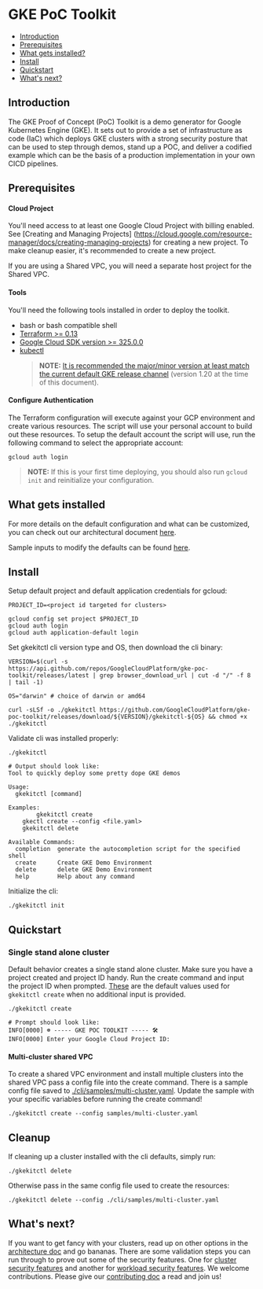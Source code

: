 # GKE PoC Toolkit

* [Introduction](#introduction)
* [Prerequisites](#prerequisites)
* [What gets installed?](#what-gets-installed)
* [Install](#install)
* [Quickstart](#quickstart)
* [What's next?](#what's-next)

## Introduction

The GKE Proof of Concept (PoC) Toolkit is a demo generator for Google Kubernetes Engine (GKE). It sets out to provide a set of infrastructure as code (IaC) which deploys GKE clusters with a strong security posture that can be used to step through demos, stand up a POC, and deliver a codified example which can be the basis of a production implementation in your own CICD pipelines.

## Prerequisites

#### Cloud Project

You'll need access to at least one Google Cloud Project with billing enabled. See [Creating and Managing Projects]
(https://cloud.google.com/resource-manager/docs/creating-managing-projects) for creating a new project. To make cleanup easier, it's recommended to create a new project. 

If you are using a Shared VPC, you will need a separate host project for the Shared VPC. 

#### Tools

You'll need the following tools installed in order to deploy the toolkit. 
* bash or bash compatible shell
* [Terraform >= 0.13](https://www.terraform.io/downloads.html)
* [Google Cloud SDK version >= 325.0.0](https://cloud.google.com/sdk/docs/downloads-versioned-archives)
* [kubectl](https://kubernetes.io/docs/tasks/tools/)
  >**NOTE:** [It is recommended the major/minor version at least match the current default GKE release channel](https://cloud.google.com/kubernetes-engine/docs/release-notes#current_versions) (version 1.20 at the time of this document).

#### Configure Authentication

The Terraform configuration will execute against your GCP environment and create various resources.  The script will use your personal account to build out these resources.  To setup the default account the script will use, run the following command to select the appropriate account:

`gcloud auth login`

>**NOTE:** If this is your first time deploying, you should also run `gcloud init` and reinitialize your configuration. 

## What gets installed

For more details on the default configuration and what can be customized, you can check out our architectural document [here](docs/architecture.md). 

Sample inputs to modify the defaults can be found [here](cli/samples/). 

## Install

Setup default project and default application credentials for gcloud:

```shell
PROJECT_ID=<project id targeted for clusters>
```
```shell
gcloud config set project $PROJECT_ID
gcloud auth login
gcloud auth application-default login
```

Set gkekitctl cli version type and OS, then download the cli binary:

```shell
VERSION=$(curl -s https://api.github.com/repos/GoogleCloudPlatform/gke-poc-toolkit/releases/latest | grep browser_download_url | cut -d "/" -f 8 | tail -1)

OS="darwin" # choice of darwin or amd64 

curl -sLSf -o ./gkekitctl https://github.com/GoogleCloudPlatform/gke-poc-toolkit/releases/download/${VERSION}/gkekitctl-${OS} && chmod +x ./gkekitctl
```

Validate cli was installed properly:
```shell
./gkekitctl
```

```shell
# Output should look like:
Tool to quickly deploy some pretty dope GKE demos

Usage:
  gkekitctl [command]

Examples:
        gkekitctl create
	gkectl create --config <file.yaml>
	gkekitctl delete

Available Commands:
  completion  generate the autocompletion script for the specified shell
  create      Create GKE Demo Environment
  delete      delete GKE Demo Environment
  help        Help about any command
```

Initialize the cli:
```shell
./gkekitctl init
```


## Quickstart

### Single stand alone cluster

Default behavior creates a single stand alone cluster. Make sure you have a project created and project ID handy. Run the create command and input the project ID when prompted. [These](cli/samples/default-config.yaml) are the default values used for `gkekitctl create` when no additional input is provided.

```shell
./gkekitctl create
```
```shell
# Prompt should look like:
INFO[0000] ☸️ ----- GKE POC TOOLKIT ----- 🛠
INFO[0000] Enter your Google Cloud Project ID:
```

#### Multi-cluster shared VPC

To create a shared VPC environment and install multiple clusters into the shared VPC pass a config file into the create command. 
There is a sample config file saved to [./cli/samples/multi-cluster.yaml](cli/samples/multi-cluster.yaml). Update the sample with your specific variables before running the create command!

```
./gkekitctl create --config samples/multi-cluster.yaml
```

## Cleanup

If cleaning up a cluster installed with the cli defaults, simply run:

```shell
./gkekitctl delete
```

Otherwise pass in the same config file used to create the resources:

```shell
./gkekitctl delete --config ./cli/samples/multi-cluster.yaml
```

## What's next?
If you want to get fancy with your clusters, read up on other options in the [architecture doc](docs/architecture.md) and go bananas. There are some validation steps you can run through to prove out some of the security features. One for [cluster security features](docs/cluster-security-validation.md) and another for [workload security features](docs/workload-security-validation.md). We welcome contributions. Please give our [contributing doc](CONTRIBUTING.md) a read and join us!
